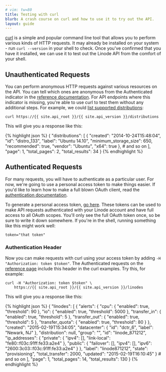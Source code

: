 ```yaml
---
# vim: tw=80
title: Testing with curl
blurb: A crash course on curl and how to use it to try out the API.
layout: guide
---
```


[curl](http://curl.haxx.se/) is a simple and popular command line tool that
allows you to perform various kinds of HTTP requests. It may already be
installed on your system - run `curl --version` in your shell to check. Once
you've confirmed that you have it installed, we can use it to test out the
Linode API from the comfort of your shell.

## Unauthenticated Requests

You can perform anonymous HTTP requests against various resources on the API.
You can tell which ones are anonymous from the <span class="text-muted">
<i class="fa fa-lock"></i> Authenticated</span> indicator in the [reference
documentation](/reference). For API endpoints where this indicator is missing,
you're able to use curl to test them without any additional steps. For example,
we could [list supported distributions](/reference/#ep-distributions):

    curl https://{{ site.api_root }}/{{ site.api_version }}/distributions

This will give you a response like this:


{% highlight json %}
{
    "distributions": [
        {
            "created": "2014-10-24T15:48:04",
            "id": "distro_133",
            "label": "Ubuntu 14.10",
            "minimum_storage_size": 650,
            "recommended": true,
            "vendor": "Ubuntu",
            "x64": true
        }, # and so on
    ],
    "page": 1,
    "total_pages": 2,
    "total_results": 34
}
{% endhighlight %}

## Authenticated Requests

For many requests, you will have to authenticate as a particular user. For now,
we're going to use a personal access token to make things easier. If you'd like
to learn how to make a full blown OAuth client, read the
[authentication documentation](/reference#authentication).

To generate a personal access token, [go
here](https://login.alpha.linode.com/tokens). These tokens can be used to make
API requests authenticated with your Linode account and have full access to all
OAuth scopes. You'll only see the full OAuth token once, so be sure to write it
down somewhere. If you're in the shell, running something like this might work
well:

    token="that token"

### Authentication Header

Now you can make requests with curl using your access token by adding `-H
"Authorization: token $token"`. The <span class="text-muted"><i class="fa
fa-lock"></i> Authenticated</span> requests on the [reference page](/reference)
include this header in the curl examples. Try this, for example:

    curl -H "Authorization: token $token" \ 
        https://{{ site.api_root }}/{{ site.api_version }}/linodes

This will give you a response like this:


{% highlight json %}
{
    "linodes": [
        {
            "alerts": {
                "cpu": {
                    "enabled": true,
                    "threshold": 90
                },
                "io": {
                    "enabled": true,
                    "threshold": 5000
                },
                "transfer_in": {
                    "enabled": true,
                    "threshold": 5
                },
                "transfer_out": {
                    "enabled": true,
                    "threshold": 5
                },
                "transfer_quota": {
                    "enabled": true,
                    "threshold": 80
                }
            },
            "created": "2015-02-19T15:34:05",
            "datacenter": {
                "id": "dctr_6",
                "label": "Newark, NJ"
            },
            "distribution": null,
            "group": "",
            "id": "linode_871212",
            "ip_addresses": {
                "private": {
                    "ipv4": [],
                    "link-local": "fe80::f03c:91ff:fe33:a2e4"
                },
                "public": {
                    "failover": [],
                    "ipv4": [],
                    "ipv6": "2600:3c03::f03c:91ff:fe33:a2e4"
                }
            },
            "label": "linode871212",
            "state": "provisioning",
            "total_transfer": 2000,
            "updated": "2015-02-19T16:10:45"
        } # and so on
    ],
    "page": 1,
    "total_pages": 14,
    "total_results": 130
}
{% endhighlight %}
